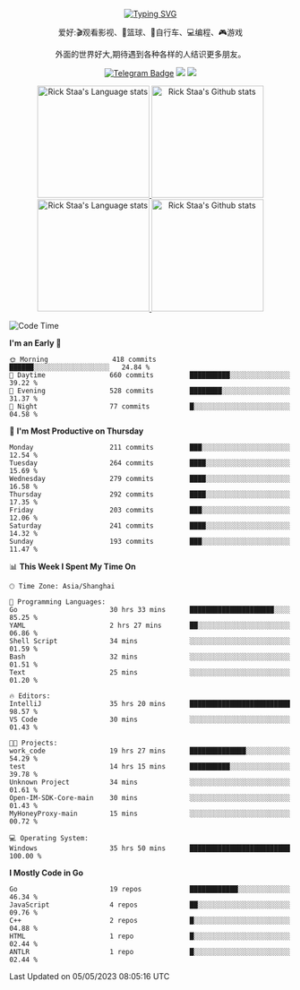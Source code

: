 <div align="center"> 

[![Typing SVG](https://readme-typing-svg.herokuapp.com?size=25&duration=2500&color=eeeeee&vCenter=true&width=200&height=40&lines=Hi+there+%F0%9F%91%8B%F0%9F%8F%BB;I'm+DanBai)](https://git.io/typing-svg)

爱好:🎬观看影视、🏀篮球、🚴自行车、💻编程、🎮游戏

外面的世界好大,期待遇到各种各样的人结识更多朋友。

[![Telegram Badge](https://img.shields.io/badge/-Telegram-blue?style=flat&logo=Telegram&logoColor=white)](https://t.me/danbai9420) 
[![](https://img.shields.io/badge/-Blog-brightgreen?style=flat&logo=Blogger&logoColor=white)](https://p00q.cn)
[![](https://img.shields.io/badge/-Email-red?style=flat&logo=Mail.Ru&logoColor=white)](mailto:danbai@88.com)
</div>

<!-- Light Mode -->
<div align="center"> 
<a href="https://github.com/anuraghazra/github-readme-stats#gh-light-mode-only">
<img height=200 src="https://github-readme-stats-git-master-rstaa-rickstaa.vercel.app/api/top-langs/?username=danbai225&layout=compact&langs_count=10&hide_border=1&role=OWNER,COLLABORATOR#gh-light-mode-only" alt="Rick Staa's Language stats" />
</a>
<a href="https://github.com/anuraghazra/github-readme-stats#gh-light-mode-only">
<img height=200 src="https://github-readme-stats-git-master-rstaa-rickstaa.vercel.app/api?username=danbai225&show_icons=true&count_private=true&line_height=28&hide_border=1&include_all_commits=true&card_width=450&role=OWNER,COLLABORATOR&exclude_repo=github-readme-stats#gh-light-mode-only" alt="Rick Staa's Github stats" />
</a>
</div>

<!-- Dark Mode -->
<div align="center"> 
<a href="https://github.com/anuraghazra/github-readme-stats#gh-dark-mode-only">
<img height=200 src="https://github-readme-stats-git-master-rstaa-rickstaa.vercel.app/api/top-langs/?username=danbai225&layout=compact&langs_count=10&hide_border=1&role=OWNER,COLLABORATOR&theme=github_dark#gh-dark-mode-only" alt="Rick Staa's Language stats" />
</a>
<a href="https://github.com/anuraghazra/github-readme-stats#gh-dark-mode-only">
<img height=200 src="https://github-readme-stats-git-master-rstaa-rickstaa.vercel.app/api?username=danbai225&show_icons=true&count_private=true&line_height=28&hide_border=1&include_all_commits=true&card_width=450&role=OWNER,COLLABORATOR&exclude_repo=github-readme-stats&theme=github_dark#gh-dark-mode-only" alt="Rick Staa's Github stats" />
</a>
</div>

<!--START_SECTION:waka-->
![Code Time](http://img.shields.io/badge/Code%20Time-258%20hrs%208%20mins-blue)

**I'm an Early 🐤** 

```text
🌞 Morning                418 commits         ██████░░░░░░░░░░░░░░░░░░░   24.84 % 
🌆 Daytime                660 commits         ██████████░░░░░░░░░░░░░░░   39.22 % 
🌃 Evening                528 commits         ████████░░░░░░░░░░░░░░░░░   31.37 % 
🌙 Night                  77 commits          █░░░░░░░░░░░░░░░░░░░░░░░░   04.58 % 
```
📅 **I'm Most Productive on Thursday** 

```text
Monday                   211 commits         ███░░░░░░░░░░░░░░░░░░░░░░   12.54 % 
Tuesday                  264 commits         ████░░░░░░░░░░░░░░░░░░░░░   15.69 % 
Wednesday                279 commits         ████░░░░░░░░░░░░░░░░░░░░░   16.58 % 
Thursday                 292 commits         ████░░░░░░░░░░░░░░░░░░░░░   17.35 % 
Friday                   203 commits         ███░░░░░░░░░░░░░░░░░░░░░░   12.06 % 
Saturday                 241 commits         ████░░░░░░░░░░░░░░░░░░░░░   14.32 % 
Sunday                   193 commits         ███░░░░░░░░░░░░░░░░░░░░░░   11.47 % 
```


📊 **This Week I Spent My Time On** 

```text
🕑︎ Time Zone: Asia/Shanghai

💬 Programming Languages: 
Go                       30 hrs 33 mins      █████████████████████░░░░   85.25 % 
YAML                     2 hrs 27 mins       ██░░░░░░░░░░░░░░░░░░░░░░░   06.86 % 
Shell Script             34 mins             ░░░░░░░░░░░░░░░░░░░░░░░░░   01.59 % 
Bash                     32 mins             ░░░░░░░░░░░░░░░░░░░░░░░░░   01.51 % 
Text                     25 mins             ░░░░░░░░░░░░░░░░░░░░░░░░░   01.20 % 

🔥 Editors: 
IntelliJ                 35 hrs 20 mins      █████████████████████████   98.57 % 
VS Code                  30 mins             ░░░░░░░░░░░░░░░░░░░░░░░░░   01.43 % 

🐱‍💻 Projects: 
work_code                19 hrs 27 mins      ██████████████░░░░░░░░░░░   54.29 % 
test                     14 hrs 15 mins      ██████████░░░░░░░░░░░░░░░   39.78 % 
Unknown Project          34 mins             ░░░░░░░░░░░░░░░░░░░░░░░░░   01.61 % 
Open-IM-SDK-Core-main    30 mins             ░░░░░░░░░░░░░░░░░░░░░░░░░   01.43 % 
MyHoneyProxy-main        15 mins             ░░░░░░░░░░░░░░░░░░░░░░░░░   00.72 % 

💻 Operating System: 
Windows                  35 hrs 50 mins      █████████████████████████   100.00 % 
```

**I Mostly Code in Go** 

```text
Go                       19 repos            ████████████░░░░░░░░░░░░░   46.34 % 
JavaScript               4 repos             ██░░░░░░░░░░░░░░░░░░░░░░░   09.76 % 
C++                      2 repos             █░░░░░░░░░░░░░░░░░░░░░░░░   04.88 % 
HTML                     1 repo              █░░░░░░░░░░░░░░░░░░░░░░░░   02.44 % 
ANTLR                    1 repo              █░░░░░░░░░░░░░░░░░░░░░░░░   02.44 % 
```




 Last Updated on 05/05/2023 08:05:16 UTC
<!--END_SECTION:waka-->
